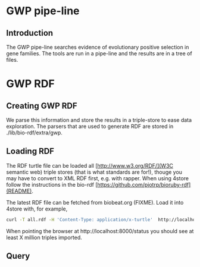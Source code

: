 # GWP pipe-line

## Introduction

The GWP pipe-line searches evidence of evolutionary positive selection in gene
families. The tools are run in a pipe-line and the results are in a tree of
files. 

# GWP RDF

## Creating GWP RDF

We parse this information and store the results in a triple-store to
ease data exploration. The parsers that are used to generate RDF are stored in
./lib/bio-rdf/extra/gwp. 

## Loading RDF

The RDF turtle file can be loaded all [http://www.w3.org/RDF/](W3C semantic web) triple stores (that is what standards are for!), 
thouge you may have to convert to XML RDF first, e.g. with rapper. When using
4store follow the instructions in the bio-rdf [https://github.com/pjotrp/bioruby-rdf](README). 

The latest RDF file can be fetched from biobeat.org (FIXME). Load it into 
4store with, for example,

```sh
curl -T all.rdf -H 'Content-Type: application/x-turtle'  http://localhost:8000/data/gwp.rdf
```

When pointing the browser at http://localhost:8000/status you should see at least
X million triples imported.

## Query 

